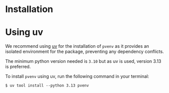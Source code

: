 # Installation

# Using uv

We recommend using [uv] for the installation of `pvenv` as it provides
an isolated environment for the package, preventing any dependency conflicts.

The minimum python version needed is `3.10` but as uv is used, version 3.13
is preferred.

To install `pvenv` using uv, run the following command in your terminal:

```console
$ uv tool install --python 3.13 pvenv
```

[uv]: https://github.com/astral-sh/uv
